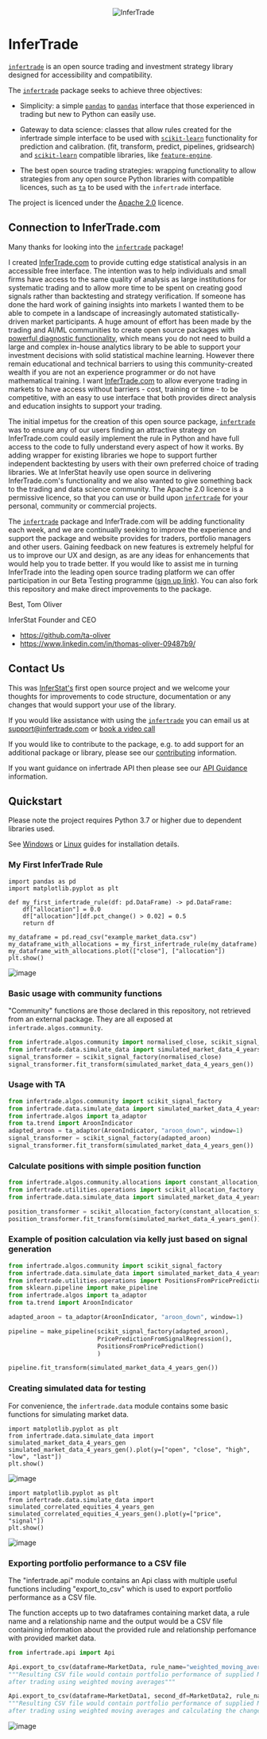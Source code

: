 <p align="center"><img src="https://www.infertrade.com/static/media/InferTradeLogo.5c2cc437.svg" alt="InferTrade"/>
</p>

# InferTrade

[`infertrade`](https://github.com/ta-oliver/infertrade) is an open source trading and investment strategy library designed for accessibility and compatibility.

The [`infertrade`](https://github.com/ta-oliver/infertrade) package seeks to achieve three objectives:

- Simplicity: a simple [`pandas`](https://github.com/pandas-dev/pandas) to [`pandas`](https://github.com/pandas-dev/pandas) interface that those experienced in trading but new to Python can easily use.

- Gateway to data science: classes that allow rules created for the infertrade simple interface to be used with [`scikit-learn`](https://github.com/scikit-learn/scikit-learn) functionality for prediction and calibration. (fit, transform, predict, pipelines, gridsearch) and [`scikit-learn`](https://github.com/scikit-learn/scikit-learn) compatible libraries, like [`feature-engine`](https://github.com/solegalli/feature_engine).

- The best open source trading strategies: wrapping functionality to allow strategies from any open source Python libraries with compatible licences, such as [`ta`](https://github.com/bukosabino/ta) to be used with the `infertrade` interface.

The project is licenced under the [Apache 2.0](https://choosealicense.com/licenses/apache-2.0/) licence.  

## Connection to InferTrade.com

Many thanks for looking into the [`infertrade`](https://github.com/ta-oliver/infertrade) package!

I created [InferTrade.com](https://infertrade.com/) to provide cutting edge statistical analysis in an accessible free interface. The intention was to help individuals and small firms have access to the same quality of analysis as large institutions for systematic trading and to allow more time to be spent on creating good signals rather than backtesting and strategy verification. If someone has done the hard work of gaining insights into markets I wanted them to be able to compete in a landscape of increasingly automated statistically-driven market participants. A huge amount of effort has been made by the trading and AI/ML communities to create open source packages with [powerful diagnostic functionality](https://github.com/mljar/mljar-supervised), which means you do not need to build a large and complex in-house analytics library to be able to support your investment decisions with solid statistical machine learning. However there remain educational and technical barriers to using this community-created wealth if you are not an experience programmer or do not have mathematical training. I want [InferTrade.com](www.infertrade.com) to allow everyone trading in markets to have access without barriers - cost, training or time - to be competitive, with an easy to use interface that both provides direct analysis and education insights to support your trading. 

The initial impetus for the creation of this open source package, [`infertrade`](https://github.com/ta-oliver/infertrade) was to ensure any of our users finding an attractive strategy on InferTrade.com could easily implement the rule in Python and have full access to the code to fully understand every aspect of how it works. By adding wrapper for existing libraries we hope to support further independent backtesting by users with their own preferred choice of trading libraries. We at InferStat heavily use open source in delivering InferTrade.com's functionality and we also wanted to give something back to the trading and data science community. The Apache 2.0 licence is a permissive licence, so that you can use or build upon [`infertrade`](https://github.com/ta-oliver/infertrade) for your personal, community or commercial projects.

The [`infertrade`](https://github.com/ta-oliver/infertrade) package and InferTrade.com will be adding functionality each week, and we are continually seeking to improve the experience and support the package and website provides for traders, portfolio managers and other users. Gaining feedback on new features is extremely helpful for us to improve our UX and design, as are any ideas for enhancements that would help you to trade better. If you would like to assist me in turning InferTrade into the leading open source trading platform we can offer participation in our Beta Testing programme ([sign up link](https://docs.google.com/forms/d/e/1FAIpQLSeNznsSNx-UUZ_nc9wchgsTy1z9T75YO5cZOB03YP-vQ-F2NQ/viewform?usp=sf_link)). You can also fork this repository and make direct improvements to the package.

Best,
Tom Oliver

InferStat Founder and CEO

- https://github.com/ta-oliver
- https://www.linkedin.com/in/thomas-oliver-09487b9/



## Contact Us

This was [InferStat's](https://inferstat.com/) first open source project and we welcome your thoughts for improvements to code structure, documentation or any changes that would support your use of the library. 

If you would like assistance with using the [`infertrade`](https://github.com/ta-oliver) you can email us at support@infertrade.com or [book a video call](www.calendly.com/infertrade)

If you would like to contribute to the package, e.g. to add support for an additional package or library, please see our [contributing](CONTRIBUTING.md) information.

If you want guidance on infertrade API then please see our [API Guidance](API_GUIDANCE.md) information.


## Quickstart

Please note the project requires Python 3.7 or higher due to dependent libraries used.

See [Windows](https://github.com/ta-oliver/infertrade/blob/main/docs/Install%20Windows.md) or [Linux](https://github.com/ta-oliver/infertrade/blob/main/docs/Install%20Ubuntu%20Linux.md) guides for installation details.


### My First InferTrade Rule

```
import pandas as pd
import matplotlib.pyplot as plt

def my_first_infertrade_rule(df: pd.DataFrame) -> pd.DataFrame:
    df["allocation"] = 0.0
    df["allocation"][df.pct_change() > 0.02] = 0.5     
    return df
    
my_dataframe = pd.read_csv("example_market_data.csv")    
my_dataframe_with_allocations = my_first_infertrade_rule(my_dataframe)
my_dataframe_with_allocations.plot(["close"], ["allocation"])
plt.show()
```

![image](https://user-images.githubusercontent.com/29981664/110859161-ed2ef800-82b2-11eb-8bcb-cfdc3596b880.png)


### Basic usage with community functions

"Community" functions are those declared in this repository, not retrieved from an external package. They are all exposed at `infertrade.algos.community`.

```python
from infertrade.algos.community import normalised_close, scikit_signal_factory
from infertrade.data.simulate_data import simulated_market_data_4_years_gen
signal_transformer = scikit_signal_factory(normalised_close)
signal_transformer.fit_transform(simulated_market_data_4_years_gen())
```

### Usage with TA

```python
from infertrade.algos.community import scikit_signal_factory
from infertrade.data.simulate_data import simulated_market_data_4_years_gen
from infertrade.algos import ta_adaptor
from ta.trend import AroonIndicator
adapted_aroon = ta_adaptor(AroonIndicator, "aroon_down", window=1)
signal_transformer = scikit_signal_factory(adapted_aroon)
signal_transformer.fit_transform(simulated_market_data_4_years_gen())
```

### Calculate positions with simple position function

```python
from infertrade.algos.community.allocations import constant_allocation_size
from infertrade.utilities.operations import scikit_allocation_factory
from infertrade.data.simulate_data import simulated_market_data_4_years_gen

position_transformer = scikit_allocation_factory(constant_allocation_size)
position_transformer.fit_transform(simulated_market_data_4_years_gen())
```

### Example of position calculation via kelly just based on signal generation

```python
from infertrade.algos.community import scikit_signal_factory
from infertrade.data.simulate_data import simulated_market_data_4_years_gen
from infertrade.utilities.operations import PositionsFromPricePrediction, PricePredictionFromSignalRegression
from sklearn.pipeline import make_pipeline
from infertrade.algos import ta_adaptor
from ta.trend import AroonIndicator

adapted_aroon = ta_adaptor(AroonIndicator, "aroon_down", window=1)

pipeline = make_pipeline(scikit_signal_factory(adapted_aroon),
                         PricePredictionFromSignalRegression(),
                         PositionsFromPricePrediction()
                         )

pipeline.fit_transform(simulated_market_data_4_years_gen())
```

### Creating simulated data for testing

For convenience, the `infertrade.data` module contains some basic functions for simulating market data.

```
import matplotlib.pyplot as plt
from infertrade.data.simulate_data import simulated_market_data_4_years_gen
simulated_market_data_4_years_gen().plot(y=["open", "close", "high", "low", "last"])
plt.show()
```

![image](https://user-images.githubusercontent.com/29981664/111359984-1e794080-8684-11eb-88df-5e2af83eadd5.png)

```
import matplotlib.pyplot as plt
from infertrade.data.simulate_data import simulated_correlated_equities_4_years_gen
simulated_correlated_equities_4_years_gen().plot(y=["price", "signal"])
plt.show()
```
![image](https://user-images.githubusercontent.com/29981664/111360130-4668a400-8684-11eb-933e-e8f10662b0bb.png)


### Exporting portfolio performance to a CSV file

The "infertrade.api" module contains an Api class with multiple useful functions including "export_to_csv" which is used to export
portfolio performance as a CSV file.

The function accepts up to two dataframes containing market data, a rule name and a relationship name and the output would be a CSV file containing
information about the provided rule and relationship perfomance with provided market data.

```python
from infertrade.api import Api

Api.export_to_csv(dataframe=MarketData, rule_name="weighted_moving_averages")
"""Resulting CSV file would contain portfolio performance of supplied MarketData 
after trading using weighted moving averages"""

Api.export_to_csv(dataframe=MarketData1, second_df=MarketData2, rule_name="weighted_moving_averages", relationship="change_relationship")
"""Resulting CSV file would contain portfolio performance of supplied MarketData1 and MarketData2 
after trading using weighted moving averages and calculating the change relationship"""
```

![image](https://user-images.githubusercontent.com/74156271/131223361-6a3ba607-57ea-4826-b03f-5bb337f7f497.png)

